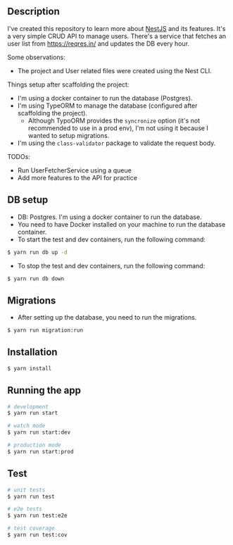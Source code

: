 ## Description

I've created this repository to learn more about [NestJS](https://github.com/nestjs/nest) and its features.
It's a very simple CRUD API to manage users. There's a service that fetches an user list from https://reqres.in/
and updates the DB every hour.

Some observations:

* The project and User related files were created using the Nest CLI.

Things setup after scaffolding the project:

* I'm using a docker container to run the database (Postgres).
* I'm using TypeORM to manage the database (configured after scaffolding the project).
    * Although TypoORM provides the `syncronize` option (it's not recommended to use in a prod env), I'm not using it
      because I wanted to setup migrations.
* I'm using the `class-validator` package to validate the request body.

TODOs:

* Run UserFetcherService using a queue
* Add more features to the API for practice

## DB setup

* DB: Postgres. I'm using a docker container to run the database.
* You need to have Docker installed on your machine to run the database container.
* To start the test and dev containers, run the following command:

```bash
$ yarn run db up -d
```

* To stop the test and dev containers, run the following command:

```bash
$ yarn run db down
```

## Migrations

* After setting up the database, you need to run the migrations.

```bash
$ yarn run migration:run
```

## Installation

```bash
$ yarn install
```

## Running the app

```bash
# development
$ yarn run start

# watch mode
$ yarn run start:dev

# production mode
$ yarn run start:prod
```

## Test

```bash
# unit tests
$ yarn run test

# e2e tests
$ yarn run test:e2e

# test coverage
$ yarn run test:cov
```
